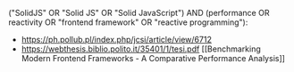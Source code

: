 ("SolidJS" OR "Solid JS" OR "Solid JavaScript") AND (performance OR reactivity OR "frontend framework" OR "reactive programming"):

- https://ph.pollub.pl/index.php/jcsi/article/view/6712
- https://webthesis.biblio.polito.it/35401/1/tesi.pdf [[Benchmarking Modern Frontend
Frameworks - A Comparative
Performance Analysis]]
